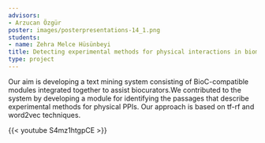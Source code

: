 ```yaml
---
advisors:
- Arzucan Özgür
poster: images/posterpresentations-14_1.png
students:
- name: Zehra Melce Hüsünbeyi
title: Detecting experimental methods for physical interactions in biomedical texts
type: project
---
```


Our aim is developing a text mining system consisting of BioC-compatible modules integrated together to assist biocurators.We contributed to the system by developing a module for identifying the passages that describe experimental methods for physical PPIs. Our approach is based on tf-rf and word2vec techniques.


{{< youtube S4mz1htgpCE >}}